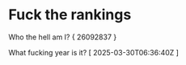# Fuck the rankings

Who the hell am I?
{ 26092837 }

What fucking year is it?
[ 2025-03-30T06:36:40Z ]
